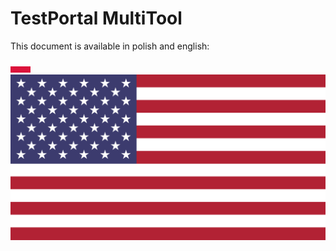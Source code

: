 # TestPortal MultiTool

This document is available in polish and english:

[![](static/flags/pl.svg)](https://mrcyjanek.net/projects/testportal-multitool/README.pl.html)
[![](static/flags/us.svg)](https://mrcyjanek.net/projects/testportal-multitool/README.en.html)